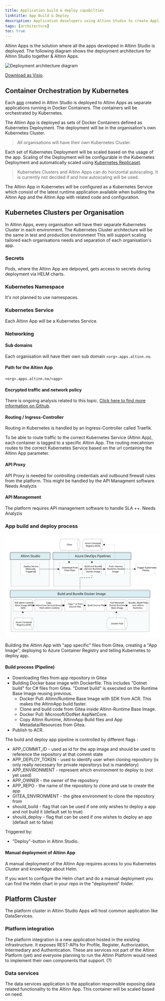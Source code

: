 ```yaml
---
title: Application build & deploy capabilties
linktitle: App Build & Deploy
description: Application developers using Altinn Studio to create Applications have access to build & deploy capabilties
tags: [architecture]
toc: true
---
```



Altinn Apps is the solution where all the apps developed in Altinn Studio is deployed.
The following diagram shows the deployment architecture for Altinn Studio together & Altinn Apps.

![Deployment architecture diagram](altinnapps_deploymentarchitecture.svg "Deployment architecture")

[Download as Visio](altinnapps_deploymentarchitecture.vsdx).

## Container Orchestration by Kubernetes

Each [app](/technology/terms#app) created in Altinn Studio is deployed
to Altinn Apps as separate applications running in Docker Containers.
The containers will be orchestrated by Kubernetes.

The Altinn App is deployed as sets of Docker Containers defined as Kubernetes Deployment.
The deployment will be in the organisation's own Kubernetes Cluster.

> All organisations will have their own Kubernetes Cluster.

Each set of Kubernetes Deployment will be scaled based on the usage of the app.
Scaling of the Deployment will be configurable in the Kubernetes Deployment and automatically scaled using
[Kubernetes Replicaset](https://kubernetes.io/docs/reference/glossary/?all=true#term-replica-set).

> Kubernetes Clusters and Altinn Apps can do horizontal autoscaling.
> It is currently not decided if and how autoscaling will be used.

The Altinn App in Kubernetes will be configured as a Kubernetes Service which consist of the latest runtime application
available when building the Altinn App and the Altinn App with related code and configuration.

## Kubernetes Clusters per Organisation

In Altinn Apps, every organisation will have their separate Kubernetes Cluster in each environment.
The Kubernetes Cluster architecture will be the same in test and production environment
This will support scaling tailored each organisations needs and separation of each organisation's app.

### Secrets

Pods, where the Altinn App are delpoyed, gets access to secrets during deployment via HELM charts.

### Kubernetes Namespace

It's not planned to use namespaces.

### Kubernetes Service

Each Altinn App will be a Kubernetes Service.

### Networking

#### Sub domains

Each organisation will have their own sub domain `<org>.apps.altinn.no`.

#### Path for the Altinn App

`<org>.apps.altinn.no/<app>`

#### Encrypted traffic and network policy

There is ongoing analysis related to this topic. [Click here to find more information on Github](https://github.com/Altinn/altinn-studio/issues/1000).

#### Routing / Ingress-Controller

Routing in Kubernetes is handled by an Ingress-Controller called Traefik.

To be able to route traffic to the correct Kubernetes Service (Altinn App), each container is tagged to a specific
Altinn App. The routing mecahnism routes to the correct Kubernetes Service based on the url
containing the Altinn App parameter.

#### API Proxy

API Proxy is needed for controlling credentials and outbound firewall rules from the platform. 
This might be handled by the API Managment software. Needs Analyzis

#### API Management

The platform requires API management software to handle SLA ++. Needs Analyzis

### App build and deploy process

![Docker image build process diagram](ServiceRuntime.svg?width=1000 "Docker image build process")

Building the Altinn App with "app specific" files from Gitea, creating a "App Image", deploying to Azure Container Registry and telling Kubernetes to deploy app.

#### Build process (Pipeline)

* Downloading files from app repository in Gitea
* Building Docker base image with Dockerfile. This includes "Dotnet build" for C# files from Gitea. "Dotnet build" is executed on the Runtime Base Image reusing previous.
  * Docker Pull: Altinn/Runtime Base Image with SDK from ACR. This makes the AltinnApp build faster.
  * Clone and build code from Gitea inside Altinn-Runtime Base Image.
  * Docker Pull: Microsoft/DotNet AspNetCore.
  * Copy Altinn Runtime, AltinnApp Build files and App Metadata/Resources from Gitea.
* Publish to ACR.

The build and deploy app pipeline is controlled by different flags :

* APP_COMMIT_ID - used as id for the app image and should be used to reference the repository at that commit state
* APP_DEPLOY_TOKEN - used to identify user when cloning repository (is only really necessary for private repositorys but is mandetory)
* APP_ENVIRONMENT - represent which environment to deploy to (not yet used)
* APP_OWNER - the owner of the repository
* APP_REPO - the name of the repository to clone and use to create the app
* GITEA_ENVIRONMENT - the gitea environment to clone the repository from
* should_build - flag that can be used if one only wishes to deploy a app and not build it (default set to true)
* should_deploy - flag that can be used if one wishes to deploy an app (default set to false)

Triggered by:

* "Deploy"-button in Altinn Studio.

#### Manual deployment of Altinn App

A manual deployment of the Altinn App requires access to you Kubernetes Cluster and knowledge about Helm.

If you want to configure the Helm chart and do a manual deployment you can find the Helm chart in your repo in the "deployment" folder.

## Platform Cluster

The platform cluster in Altinn Studio Apps will host common application like DataServices.

### Platform integration

The platform integration is a new application hosted in the existing infrastructure.
It exposes REST-APIs for Profile, Register, Authorization, Intermediary and Authentication.
These are services not part of the Altinn Platform (yet) and
everyone planning to run the Altinn Platform would need to implement their own components that support. (?)

### Data services

The data services application is the application responsible exposing data related functionality
to the Altinn App. This container will be scaled based on need.

[Kubernetes Cluster]: https://kubernetes.io/docs/concepts/
[Kubernetes Pod]: https://kubernetes.io/docs/concepts/workloads/pods/pod-overview/
[Kubernetes ReplicaSet]: https://kubernetes.io/docs/concepts/workloads/controllers/replicaset/